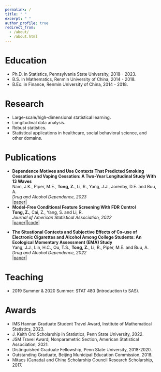 ```yaml
---
permalink: /
title: " "
excerpt: " "
author_profile: true
redirect_from: 
  - /about/
  - /about.html
---
```



# Education

* Ph.D. in Statistics, Pennsylvania State University, 2018 - 2023.
* B.S. in Mathematics, Renmin University of China, 2014 - 2018.
* B.Ec. in Finance, Renmin University of China, 2014 - 2018. 


# Research

* Large-scale/high-dimensional statistical learning.
* Longitudinal data analysis.
* Robust statistics.
* Statistical applications in healthcare, social behavioral science, and other domains.


# Publications

* **Dependence Motives and Use Contexts That Predicted Smoking Cessation and Vaping Cessation: A Two-Year Longitudinal Study With 13 Waves** \
  Nam, J.K., Piper, M.E., **Tong, Z.**, Li, R., Yang, J.J., Jorenby, D.E. and Buu, A. \
  *Drug and Alcohol Dependence, 2023* \
  |[paper](https://doi.org/10.1016/j.drugalcdep.2023.110871)|
* **Model-Free Conditional Feature Screening With FDR Control** \
  **Tong, Z.**, Cai, Z., Yang, S. and Li, R. \
  *Journal of American Statistical Association, 2022* \
  |[paper](https://doi.org/10.1080/01621459.2022.2063130)||[code](https://github.com/NeveTong/CIS)|
<!--* **Subtypes of Dual Users of Combustible and Electronic Cigarettes: Longitudinal Changes in Product Use and Dependence Symptomatology** \
  Buu, A., **Tong, Z.**, Cai, Z., Li, R., Yang, J.J., Jorenby, D.E. and Piper, M.E.  \
  *Nicotine & Tobacco Research, 2022* \
  |[paper](https://academic.oup.com/ntr/advance-article/doi/10.1093/ntr/ntac151/6615357)|-->
* **The Situational Contexts and Subjective Effects of Co-use of Electronic Cigarettes and Alcohol Among College Students: An Ecological Momentary Assessment (EMA) Study** \
  Yang, J.J., Lin, H.C., Ou, T.S., **Tong, Z.**, Li, R., Piper, M.E. and Buu, A. \
  *Drug and Alcohol Dependence, 2022* \
  |[paper](https://www.sciencedirect.com/science/article/abs/pii/S0376871622003313)|


# Teaching

* 2019 Summer & 2020 Summer: STAT 480 (Introduction to SAS).


# Awards

* IMS Hannan Graduate Student Travel Award, Institute of Mathematical Statistics, 2023.
* J. Keith Ord Scholarship in Statistics, Penn State University, 2022.
* JSM Travel Award, Nonparametric Section, American Statistical Association, 2021.
* Distinguished Graduate Fellowship, Penn State University, 2018-2020.
* Outstanding Graduate, Beijing Municipal Education Commission, 2018.
* Mitacs (Canada) and China Scholarship Council Research Scholarship, 2017.
